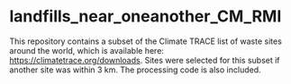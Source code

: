 # landfills_near_oneanother_CM_RMI

This repository contains a subset of the Climate TRACE list of waste sites around the world, which is available here: https://climatetrace.org/downloads. Sites were selected for this subset if another site was within 3 km. The processing code is also included.
